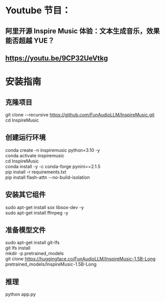 # Youtube 节目：
## 阿里开源 Inspire Music 体验：文本生成音乐，效果能否超越 YUE？
## https://youtu.be/9CP32UeVtkg

# 安装指南

## 克隆项目
git clone --recursive https://github.com/FunAudioLLM/InspireMusic.git  
cd InspireMusic  


## 创建运行环境
conda create -n inspiremusic python=3.10 -y  
conda activate inspiremusic  
cd InspireMusic  
conda install -y -c conda-forge pynini==2.1.5  
pip install -r requirements.txt  
pip install flash-attn --no-build-isolation  

## 安装其它组件
sudo apt-get install sox libsox-dev -y  
sudo apt-get install ffmpeg -y  

## 准备模型文件
sudo apt-get install git-lfs  
git lfs install  
mkdir -p pretrained_models  
git clone https://huggingface.co/FunAudioLLM/InspireMusic-1.5B-Long pretrained_models/InspireMusic-1.5B-Long  

## 推理
python app.py  







